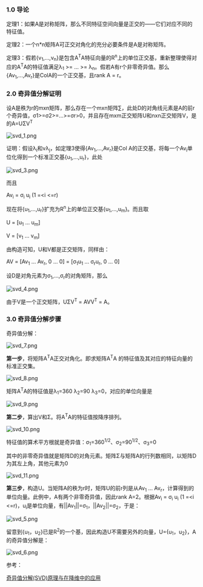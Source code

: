 ﻿### 1.0 导论
定理1：如果A是对称矩阵，那么不同特征空间向量是正交的——它们对应不同的特征值。

定理2：一个n*n矩阵A可正交对角化的充分必要条件是A是对称矩阵。

定理3：假若{v<sub>1</sub>,...,v<sub>n</sub>}是包含A<sup>T</sup>A特征向量的R<sup>n</sup>上的单位正交基，重新整理使得对应的A<sup>T</sup>A的特征值满足λ<sub>1</sub> >= ... >= λ<sub>n</sub>。假若A有r个非零奇异值。那么{Av<sub>1</sub>,...,Av<sub>r</sub>}是ColA的一个正交基，且rank A = r。

### 2.0 奇异值分解证明

设A是秩为r的mxn矩阵，那么存在一个mxn矩阵∑，此处D的对角线元素是A的前r个奇异值，σ1>=σ2>=...>=σr>0，并且存在mxm正交矩阵U和nxn正交矩阵V，是的A=UΣV<sup>T</sup>

![svd_1.png](https://i.imgur.com/wDz4Wqu.png)


证明：假设λ<sub>i</sub>和vλ<sub>j</sub>，如定理3使得{Av<sub>1</sub>,...,Av<sub>r</sub>}是Col A的正交基，将每一个Av<sub>i</sub>单位化得到一个标准正交基{u<sub>1</sub>,...,u<sub>r</sub>}，此处

![svd_3.png](https://i.imgur.com/qvXvXxH.png)

而且

Av<sub>i</sub> = σ<sub>i</sub> u<sub>i</sub> (1 =<i <=r)

现在将{u<sub>1</sub>,...,u<sub>r</sub>}扩充为R<sup>n</sup>上的单位正交基{u<sub>1</sub>,...,u<sub>m</sub>}。而且取

U = [u<sub>1</sub> ... u<sub>m</sub>]

V = [v<sub>1</sub> ... v<sub>m</sub>]

由构造可知，U和V都是正交矩阵，同样由：

AV = [Av<sub>1</sub> ... Av<sub>r</sub>, 0 ... 0] = [σ<sub>1</sub>u<sub>1</sub> ... σ<sub>r</sub>u<sub>r</sub>, 0 ... 0]

设D是对角元素为σ<sub>1</sub>,...,σ<sub>r</sub>的对角矩阵，那么

![svd_4.png](https://i.imgur.com/A1OMvIC.png)

由于V是一个正交矩阵，UΣV<sup>T</sup> = AVV<sup>T</sup> = A。

### 3.0 奇异值分解步骤
奇异值分解：

![svd_7.png](https://i.imgur.com/sBwVxwm.png) 

**第一步**，将矩阵A<sup>T</sup>A正交对角化。即求矩阵A<sup>T</sup>A
的特征值及其对应的特征向量的标准正交集。

![svd_8.png](https://i.imgur.com/uBiR6oE.png)

矩阵A<sup>T</sup>A的特征值是λ<sub>1</sub>=360 λ<sub>2</sub>=90 λ<sub>3</sub>=0，对应的单位向量是

![svd_9.png](https://i.imgur.com/Jkh9v9k.png)

**第二步**，算出V和Σ。将A<sup>T</sup>A的特征值按降序排列。

![svd_10.png](https://i.imgur.com/O1E76ay.png)

特征值的算术平方根就是奇异值：σ<sub>1</sub>=360<sup>1/2</sup>、σ<sub>2</sub>=90<sup>1/2</sup>、σ<sub>3</sub>=0

其中的非零奇异值就是矩阵D的对角元素。矩阵Σ与矩阵A的行列数相同，以矩阵D为其左上角，其他元素为0

![svd_11.png](https://i.imgur.com/Md8yIc1.png)

**第三步**，构造U。当矩阵A的秩为r时，矩阵U的前r列是从Av<sub>1</sub> ... Av<sub>r</sub>，计算得到的单位向量。此例中，A有两个非零奇异值，因此rank A=2。根据Av<sub>i</sub> = σ<sub>i</sub> u<sub>i</sub> (1 =<i <=r)，u<sub>i</sub>是单位向量，有||Av<sub>1</sub>||=σ<sub>1</sub>，||Av<sub>2</sub>||=σ<sub>2</sub>，于是：

![svd_5.png](https://i.imgur.com/v8zyRCA.png)

留意到{u<sub>1</sub>，u<sub>2</sub>}已是R<sup>2</sup>的一个基，因此构造U不需要另外的向量，U={u<sub>1</sub>，u<sub>2</sub>}，A的奇异值分解是：

![svd_6.png](https://i.imgur.com/JBAJVer.png)

参考：

[奇异值分解(SVD)原理与在降维中的应用](https://www.cnblogs.com/pinard/p/6251584.html)